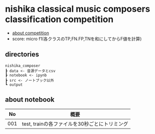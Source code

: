 # nishika classical music composers classification competition
- [about competition](https://www.nishika.com/competitions/8/summary)  
- score: micro f1(各クラスのTP,FN.FP,TNを和にしてからF値を計算)
## directories
```
nishika_composer
┣ data <- 音源データとcsv
┣ notebook <- ipynb
┣ src <- ノートブック以外
┗ output
```
## about notebook
|No|概要|
|---|---|
|001|test, trainの各ファイルを30秒ごとにトリミング|

